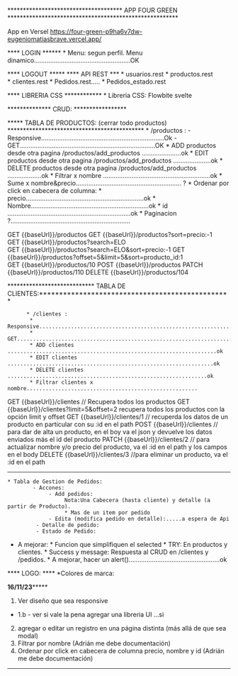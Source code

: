 
************************************* APP FOUR GREEN *******************************************************

App en Versel  https://four-green-p9ha6v7dw-eugeniomatiasbrave.vercel.app/

**** LOGIN ****** 
     * Menu: segun perfil. Menu dinamico......................................................OK

**** LOGOUT *****
**** API REST ***
    * usuarios.rest
	* productos.rest   
	* clientes.rest
    * Pedidos.rest.....
    * Pedidos_estado.rest
                
**** LIBRERIA CSS ************
    * Libreria CSS: Flowbite svelte

  
************** CRUD: *****************

     
***** TABLA DE PRODUCTOS:  (cerrar todo productos) ********************************************
       * /productos : 
            - Responsive.....................................................................Ok
            - GET............................................................................OK
            * ADD productos desde otra pagina /productos/add_productos ......................ok
            * EDIT productos desde otra pagina /productos/add_productos .....................ok
            * DELETE productos desde otra pagina /productos/add_productos ...................ok
            * Filtrar x nombre   ............................................................ok
            * Sume x nombre&precio........................................................... ?
            * Ordenar por click en cabecera de columna:
                   * precio..................................................................ok
                   * Nombre..................................................................ok
                   * id .....................................................................ok
            * Paginacion ?...................................................................       
 
GET {{baseUrl}}/productos 
GET {{baseUrl}}/productos?sort=precio:-1    
GET {{baseUrl}}/productos?search=ELO  
GET {{baseUrl}}/productos?search=ELO&sort=precio:-1 
GET {{baseUrl}}/productos?offset=5&limit=5&sort=producto_id:1     
GET {{baseUrl}}/productos/10
POST {{baseUrl}}/productos 
PATCH {{baseUrl}}/productos/110
DELETE {{baseUrl}}/productos/104 

      
**************************** TABLA DE CLIENTES:************************************************
       
          * /clientes :
           * Responsive.....................................................................ok
           * GET............................................................................ok
           * ADD clientes ..................................................................ok
           * EDIT clientes .................................................................ok
           * DELETE clientes ...............................................................ok
           * Filtrar clientes x nombre......................................................

  
GET {{baseUrl}}/clientes  // Recupera todos los productos
GET {{baseUrl}}/clientes?limit=5&offset=2  recupera todos los productos con la opción limit y offset
GET {{baseUrl}}/clientes/1  // recuperda los datos de un producto en particular con su :id en el path
POST {{baseUrl}}/clientes  // para dar de alta un producto, en el boy va el json y devuelve los datos enviados más el id del producto
PATCH {{baseUrl}}/clientes/2  // para actualizar nombre y/o precio del producto, va el :id en el path y los campos en el body
DELETE {{baseUrl}}/clientes/3 //para eliminar un producto, va el :id en el path
    


*********************************************************************************************

            
    * Tabla de Gestion de Pedidos: 
            - Accones: 
                 - Add pedidos:
                      Nota:Una Cabecera (hasta cliente) y detalle (a partir de Producto). 
                      * Mas de un item por pedido 
                 - Edita (modifica pedido en detalle):.....a espera de Api  
             - Detalle de pedido:
             - Estado de Pedido:    
            
   
  * A mejorar:
	        * Funcion que simplifiquen el selected
		    * TRY: En productos y clientes.
            * Success y message: Respuesta al CRUD en /clientes y /pedidos.
            * A mejorar, hacer un alert()...................................................ok

**** LOGO: ****
    *Colores de marca:



****16/11/23*********
1) Ver diseño que sea responsive
*  1.b - ver si vale la pena agregar una libreria UI  ...si
2) agregar o editar un registro en una página distinta (más allá de que sea modal)
3) Filtrar por nombre (Adrián me debe documentación)
4) Ordenar por click en cabecera de columna precio, nombre y id (Adrián me debe documentación)
******************




